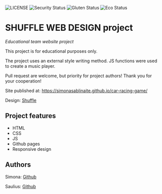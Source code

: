![LICENSE](https://img.shields.io/badge/license-MIT-blue.svg?style=flat-square)
![Security Status](https://img.shields.io/security-headers?label=Security&url=https%3A%2F%2Fgithub.com&style=flat-square)
![Gluten Status](https://img.shields.io/badge/Gluten-Free-green.svg)
![Eco Status](https://img.shields.io/badge/ECO-Friendly-green.svg)

# SHUFFLE WEB DESIGN project

_Educational team website project_

This project is for educational purposes only.

The project uses an external style writing method. JS functions were used to create a music player.

Pull request are welcome, but priority for project authors! Thank you for your cooperation!

Site published at: https://simonasablinaite.github.io/car-racing-game/

Design: [Shuffle](https://shuffle.qodeinteractive.com/aap/)

## Project features

- HTML
- CSS
- JS
- Github pages
- Responsive design

## Authors

Simona: [Github](https://github.com/simonasablinaite)

Saulius: [Github](https://github.com/sauliusss)
